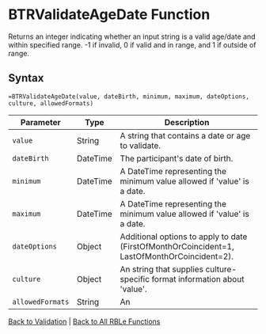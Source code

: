 # BTRValidateAgeDate Function

Returns an integer indicating whether an input string is a valid age/date and within specified range. -1 if invalid, 0 if valid and in range, and 1 if outside of range.

## Syntax

```excel
=BTRValidateAgeDate(value, dateBirth, minimum, maximum, dateOptions, culture, allowedFormats)
```

Parameter | Type | Description
---|---|---
`value` | String | A string that contains a date or age to validate.
`dateBirth` | DateTime | The participant's date of birth.
`minimum` | DateTime | A DateTime representing the minimum value allowed if 'value' is a date.
`maximum` | DateTime | A DateTime representing the minimum value allowed if 'value' is a date.
`dateOptions` | Object | Additional options to apply to date (FirstOfMonthOrCoincident=1, LastOfMonthOrCoincident=2).
`culture` | Object | An string that supplies culture-specific format information about 'value'.
`allowedFormats` | String | An | delimitted string that supplies a list of allowable formats to attempt to parse 'value'.

[Back to Validation](RBLeValidation.md) | [Back to All RBLe Functions](RBLe.md#function-documentation)